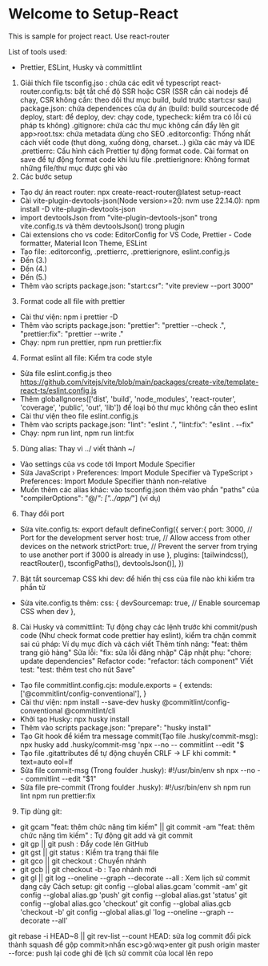 # Welcome to Setup-React

This is sample for project react. Use react-router

List of tools used:

- Prettier, ESLint, Husky và committlint

1. Giải thích file
   tsconfig.jso : chứa các edit về typescript
   react-router.config.ts: bật tắt chế độ SSR hoặc CSR (SSR cần cài nodejs để chạy, CSR không cần: theo dõi thư mục build, buld trước start:csr sau)
   package.json: chứa dependences của dự án (build: build sourcecode để deploy, start: để deploy, dev: chạy code, typecheck: kiểm tra có lỗi cú pháp ts không)
   .gitignore: chứa các thư mục không cần đẩy lên git
   app>root.tsx: chứa metadata dùng cho SEO
   .editorconfig: Thống nhất cách viết code (thụt dòng, xuống dòng, charset…) giữa các máy và IDE
   .prettierrc: Cấu hình cách Prettier tự động format code. Cài format on save để tự động format code khi lưu file
   .prettierignore: Không format những file/thư mục được ghi vào
2. Các bước setup

- Tạo dự án react router: npx create-react-router@latest setup-react
- Cài vite-plugin-devtools-json(Node version>=20: nvm use 22.14.0): npm install -D vite-plugin-devtools-json
- import devtoolsJson from "vite-plugin-devtools-json" trong vite.config.ts và thêm devtoolsJson() trong plugin
- Cài extensions cho vs code: EditorConfig for VS Code, Prettier - Code formatter, Material Icon Theme, ESLint
- Tạo file: .editorconfig, .prettierrc, .prettierignore, eslint.config.js
- Đến (3.)
- Đến (4.)
- Đến (5.)
- Thêm vào scripts package.json: "start:csr": "vite preview --port 3000"

3. Format code all file with prettier

- Cài thư viện: npm i prettier -D
- Thêm vào scripts package.json: "prettier": "prettier --check .", "prettier:fix": "prettier --write ."
- Chạy: npm run prettier, npm run prettier:fix

4. Format eslint all file: Kiểm tra code style

- Sửa file eslint.config.js theo https://github.com/vitejs/vite/blob/main/packages/create-vite/template-react-ts/eslint.config.js
- Thêm globalIgnores(['dist', 'build', 'node_modules', 'react-router', 'coverage', 'public', 'out', 'lib']) để loại bỏ thư mục không cần theo eslint
- Cài thư viện theo file eslint.config.js
- Thêm vào scripts package.json: "lint": "eslint .", "lint:fix": "eslint . --fix"
- Chạy: npm run lint, npm run lint:fix

5. Dùng alias: Thay vì ../ viết thành ~/

- Vào settings của vs code tới Import Module Specifier
- Sửa JavaScript › Preferences: Import Module Specifier và TypeScript › Preferences: Import Module Specifier thành non-relative
- Muốn thêm các alias khác: vào tsconfig.json thêm vào phần "paths" của "compilerOptions": "@/_": ["../app/_"] (ví dụ)

6. Thay đổi port

- Sửa vite.config.ts:
  export default defineConfig({
  server:{
  port: 3000, // Port for the development server
  host: true, // Allow access from other devices on the network
  strictPort: true, // Prevent the server from trying to use another port if 3000 is already in use
  },
  plugins: [tailwindcss(), reactRouter(), tsconfigPaths(), devtoolsJson()],
  })

7. Bật tắt sourcemap CSS khi dev: để hiển thị css của file nào khi kiểm tra phần tử

- Sửa vite.config.ts thêm:
  css: {
  devSourcemap: true, // Enable sourcemap CSS when dev
  },

8. Cài Husky và committlint: Tự động chạy các lệnh trước khi commit/push code (Như check format code prettier hay eslint), kiểm tra chặn commit sai cú pháp:
   Ví dụ mục đích và cách viết
   Thêm tính năng: "feat: thêm trang giỏ hàng"
   Sửa lỗi: "fix: sửa lỗi đăng nhập"
   Cập nhật phụ: "chore: update dependencies"
   Refactor code: "refactor: tách component"
   Viết test: "test: thêm test cho nút Save"

- Tạo file commitlint.config.cjs:
  module.exports = {
  extends: ['@commitlint/config-conventional'],
  }
- Cài thư viện: npm install --save-dev husky @commitlint/config-conventional @commitlint/cli
- Khởi tạo Husky: npx husky install
- Thêm vào scripts package.json: "prepare": "husky install"
- Tạo Git hook để kiểm tra message commit(Tạo file .husky/commit-msg): npx husky add .husky/commit-msg 'npx --no -- commitlint --edit "$
- Tạo file .gitattributes để tự động chuyển CRLF → LF khi commit: \* text=auto eol=lf
- Sửa file commit-msg (Trong foulder .husky):
  #!/usr/bin/env sh
  npx --no -- commitlint --edit "$1"
- Sửa file pre-commit (Trong foulder .husky):
  #!/usr/bin/env sh
  npm run lint
  npm run prettier:fix

9. Tip dùng git:

- git gcam "feat: thêm chức năng tìm kiếm" || git commit -am "feat: thêm chức năng tìm kiếm" : Tự động git add và git commit
- git gp || git push : Đẩy code lên GitHub
- git gst || git status : Kiểm tra trạng thái file
- git gco <branch> || git checkout <branch> : Chuyển nhánh
- git gcb <branch> || git checkout -b <branch> : Tạo nhánh mới
- git gl || git log --oneline --graph --decorate --all : Xem lịch sử commit dạng cây
  Cách setup:
  git config --global alias.gcam 'commit -am'
  git config --global alias.gp 'push'
  git config --global alias.gst 'status'
  git config --global alias.gco 'checkout'
  git config --global alias.gcb 'checkout -b'
  git config --global alias.gl 'log --oneline --graph --decorate --all'

git rebase -i HEAD~8 || git rev-list --count HEAD: sửa log commit
đổi pick thành squash để gộp commit>nhấn esc>gõ:wq>enter
git push origin master --force: push lại code ghi đè lịch sử commit của local lên repo
